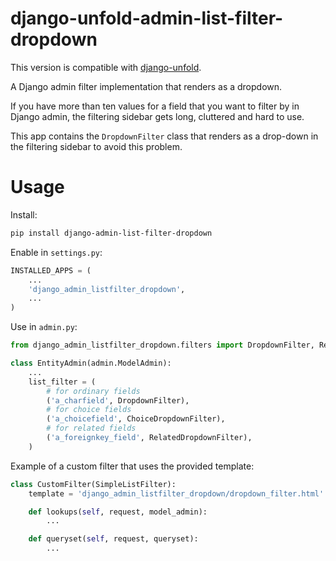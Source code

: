 # django-unfold-admin-list-filter-dropdown

This version is compatible with [django-unfold](https://github.com/unfoldadmin/django-unfold).

A Django admin filter implementation that renders as a dropdown.

If you have more than ten values for a field that you want to filter by in
Django admin, the filtering sidebar gets long, cluttered and hard to use.

This app contains the `DropdownFilter` class that renders as a drop-down in the
filtering sidebar to avoid this problem.

# Usage

Install:

```sh
pip install django-admin-list-filter-dropdown
```

Enable in `settings.py`:

```py
INSTALLED_APPS = (
    ...
    'django_admin_listfilter_dropdown',
    ...
)

```

Use in `admin.py`:

```py
from django_admin_listfilter_dropdown.filters import DropdownFilter, RelatedDropdownFilter, ChoiceDropdownFilter

class EntityAdmin(admin.ModelAdmin):
    ...
    list_filter = (
        # for ordinary fields
        ('a_charfield', DropdownFilter),
        # for choice fields
        ('a_choicefield', ChoiceDropdownFilter),
        # for related fields
        ('a_foreignkey_field', RelatedDropdownFilter),
    )
```

Example of a custom filter that uses the provided template:

```py
class CustomFilter(SimpleListFilter):
    template = 'django_admin_listfilter_dropdown/dropdown_filter.html'

    def lookups(self, request, model_admin):
        ...

    def queryset(self, request, queryset):
        ...
```
